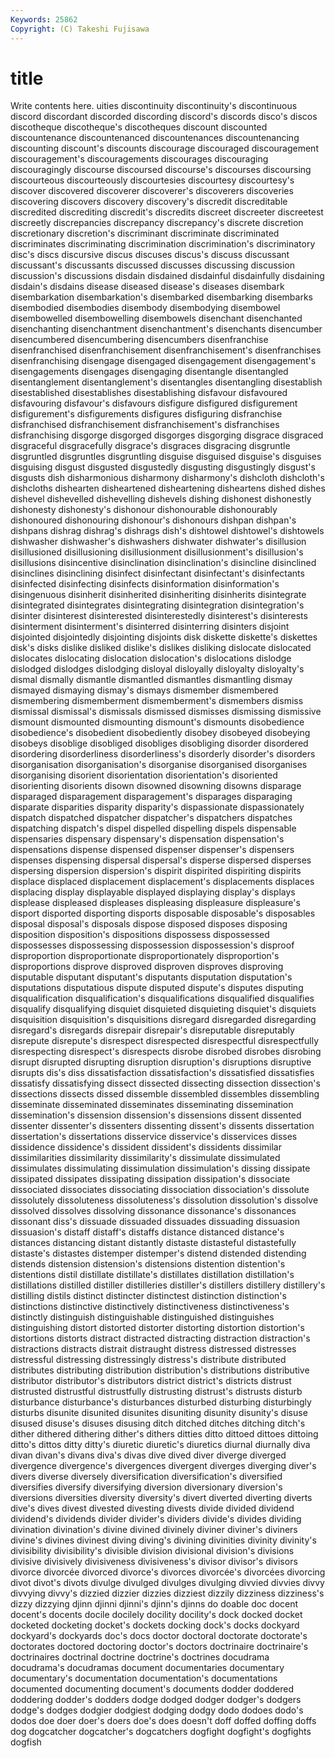 ```yaml
---
Keywords: 25862 
Copyright: (C) Takeshi Fujisawa
---
```


# title

Write contents here.
uities discontinuity discontinuity's discontinuous discord discordant discorded
discording discord's discords disco's discos discotheque discotheque's discotheques discount discounted
discountenance discountenanced discountenances discountenancing discounting discount's discounts discourage discouraged discouragement
discouragement's discouragements discourages discouraging discouragingly discourse discoursed discourse's discourses discoursing
discourteous discourteously discourtesies discourtesy discourtesy's discover discovered discoverer discoverer's discoverers
discoveries discovering discovers discovery discovery's discredit discreditable discredited discrediting discredit's
discredits discreet discreeter discreetest discreetly discrepancies discrepancy discrepancy's discrete discretion
discretionary discretion's discriminant discriminate discriminated discriminates discriminating discrimination discrimination's discriminatory
disc's discs discursive discus discuses discus's discuss discussant discussant's discussants
discussed discusses discussing discussion discussion's discussions disdain disdained disdainful disdainfully
disdaining disdain's disdains disease diseased disease's diseases disembark disembarkation disembarkation's
disembarked disembarking disembarks disembodied disembodies disembody disembodying disembowel disembowelled disembowelling
disembowels disenchant disenchanted disenchanting disenchantment disenchantment's disenchants disencumber disencumbered disencumbering
disencumbers disenfranchise disenfranchised disenfranchisement disenfranchisement's disenfranchises disenfranchising disengage disengaged disengagement
disengagement's disengagements disengages disengaging disentangle disentangled disentanglement disentanglement's disentangles disentangling
disestablish disestablished disestablishes disestablishing disfavour disfavoured disfavouring disfavour's disfavours disfigure
disfigured disfigurement disfigurement's disfigurements disfigures disfiguring disfranchise disfranchised disfranchisement disfranchisement's
disfranchises disfranchising disgorge disgorged disgorges disgorging disgrace disgraced disgraceful disgracefully
disgrace's disgraces disgracing disgruntle disgruntled disgruntles disgruntling disguise disguised disguise's
disguises disguising disgust disgusted disgustedly disgusting disgustingly disgust's disgusts dish
disharmonious disharmony disharmony's dishcloth dishcloth's dishcloths dishearten disheartened disheartening disheartens
dished dishes dishevel dishevelled dishevelling dishevels dishing dishonest dishonestly dishonesty
dishonesty's dishonour dishonourable dishonourably dishonoured dishonouring dishonour's dishonours dishpan dishpan's
dishpans dishrag dishrag's dishrags dish's dishtowel dishtowel's dishtowels dishwasher dishwasher's
dishwashers dishwater dishwater's disillusion disillusioned disillusioning disillusionment disillusionment's disillusion's disillusions
disincentive disinclination disinclination's disincline disinclined disinclines disinclining disinfect disinfectant disinfectant's
disinfectants disinfected disinfecting disinfects disinformation disinformation's disingenuous disinherit disinherited disinheriting
disinherits disintegrate disintegrated disintegrates disintegrating disintegration disintegration's disinter disinterest disinterested
disinterestedly disinterest's disinterests disinterment disinterment's disinterred disinterring disinters disjoint disjointed
disjointedly disjointing disjoints disk diskette diskette's diskettes disk's disks dislike
disliked dislike's dislikes disliking dislocate dislocated dislocates dislocating dislocation dislocation's
dislocations dislodge dislodged dislodges dislodging disloyal disloyally disloyalty disloyalty's dismal
dismally dismantle dismantled dismantles dismantling dismay dismayed dismaying dismay's dismays
dismember dismembered dismembering dismemberment dismemberment's dismembers dismiss dismissal dismissal's dismissals
dismissed dismisses dismissing dismissive dismount dismounted dismounting dismount's dismounts disobedience
disobedience's disobedient disobediently disobey disobeyed disobeying disobeys disoblige disobliged disobliges
disobliging disorder disordered disordering disorderliness disorderliness's disorderly disorder's disorders disorganisation
disorganisation's disorganise disorganised disorganises disorganising disorient disorientation disorientation's disoriented disorienting
disorients disown disowned disowning disowns disparage disparaged disparagement disparagement's disparages
disparaging disparate disparities disparity disparity's dispassionate dispassionately dispatch dispatched dispatcher
dispatcher's dispatchers dispatches dispatching dispatch's dispel dispelled dispelling dispels dispensable
dispensaries dispensary dispensary's dispensation dispensation's dispensations dispense dispensed dispenser dispenser's
dispensers dispenses dispensing dispersal dispersal's disperse dispersed disperses dispersing dispersion
dispersion's dispirit dispirited dispiriting dispirits displace displaced displacement displacement's displacements
displaces displacing display displayable displayed displaying display's displays displease displeased
displeases displeasing displeasure displeasure's disport disported disporting disports disposable disposable's
disposables disposal disposal's disposals dispose disposed disposes disposing disposition disposition's
dispositions dispossess dispossessed dispossesses dispossessing dispossession dispossession's disproof disproportion disproportionate
disproportionately disproportion's disproportions disprove disproved disproven disproves disproving disputable disputant
disputant's disputants disputation disputation's disputations disputatious dispute disputed dispute's disputes
disputing disqualification disqualification's disqualifications disqualified disqualifies disqualify disqualifying disquiet disquieted
disquieting disquiet's disquiets disquisition disquisition's disquisitions disregard disregarded disregarding disregard's
disregards disrepair disrepair's disreputable disreputably disrepute disrepute's disrespect disrespected disrespectful
disrespectfully disrespecting disrespect's disrespects disrobe disrobed disrobes disrobing disrupt disrupted
disrupting disruption disruption's disruptions disruptive disrupts dis's diss dissatisfaction dissatisfaction's
dissatisfied dissatisfies dissatisfy dissatisfying dissect dissected dissecting dissection dissection's dissections
dissects dissed dissemble dissembled dissembles dissembling disseminate disseminated disseminates disseminating
dissemination dissemination's dissension dissension's dissensions dissent dissented dissenter dissenter's dissenters
dissenting dissent's dissents dissertation dissertation's dissertations disservice disservice's disservices disses
dissidence dissidence's dissident dissident's dissidents dissimilar dissimilarities dissimilarity dissimilarity's dissimulate
dissimulated dissimulates dissimulating dissimulation dissimulation's dissing dissipate dissipated dissipates dissipating
dissipation dissipation's dissociate dissociated dissociates dissociating dissociation dissociation's dissolute dissolutely
dissoluteness dissoluteness's dissolution dissolution's dissolve dissolved dissolves dissolving dissonance dissonance's
dissonances dissonant diss's dissuade dissuaded dissuades dissuading dissuasion dissuasion's distaff
distaff's distaffs distance distanced distance's distances distancing distant distantly distaste
distasteful distastefully distaste's distastes distemper distemper's distend distended distending distends
distension distension's distensions distention distention's distentions distil distillate distillate's distillates
distillation distillation's distillations distilled distiller distilleries distiller's distillers distillery distillery's
distilling distils distinct distincter distinctest distinction distinction's distinctions distinctive distinctively
distinctiveness distinctiveness's distinctly distinguish distinguishable distinguished distinguishes distinguishing distort distorted
distorter distorting distortion distortion's distortions distorts distract distracted distracting distraction
distraction's distractions distracts distrait distraught distress distressed distresses distressful distressing
distressingly distress's distribute distributed distributes distributing distribution distribution's distributions distributive
distributor distributor's distributors district district's districts distrust distrusted distrustful distrustfully
distrusting distrust's distrusts disturb disturbance disturbance's disturbances disturbed disturbing disturbingly
disturbs disunite disunited disunites disuniting disunity disunity's disuse disused disuse's
disuses disusing ditch ditched ditches ditching ditch's dither dithered dithering
dither's dithers ditties ditto dittoed dittoes dittoing ditto's dittos ditty
ditty's diuretic diuretic's diuretics diurnal diurnally diva divan divan's divans
diva's divas dive dived diver diverge diverged divergence divergence's divergences
divergent diverges diverging diver's divers diverse diversely diversification diversification's diversified
diversifies diversify diversifying diversion diversionary diversion's diversions diversities diversity diversity's
divert diverted diverting diverts dive's dives divest divested divesting divests
divide divided dividend dividend's dividends divider divider's dividers divide's divides
dividing divination divination's divine divined divinely diviner diviner's diviners divine's
divines divinest diving diving's divining divinities divinity divinity's divisibility divisibility's
divisible division divisional division's divisions divisive divisively divisiveness divisiveness's divisor
divisor's divisors divorce divorcée divorced divorce's divorces divorcée's divorcées divorcing
divot divot's divots divulge divulged divulges divulging divvied divvies divvy
divvying divvy's dizzied dizzier dizzies dizziest dizzily dizziness dizziness's dizzy
dizzying djinn djinni djinni's djinn's djinns do doable doc docent
docent's docents docile docilely docility docility's dock docked docket docketed
docketing docket's dockets docking dock's docks dockyard dockyard's dockyards doc's
docs doctor doctoral doctorate doctorate's doctorates doctored doctoring doctor's doctors
doctrinaire doctrinaire's doctrinaires doctrinal doctrine doctrine's doctrines docudrama docudrama's docudramas
document documentaries documentary documentary's documentation documentation's documentations documented documenting document's
documents dodder doddered doddering dodder's dodders dodge dodged dodger dodger's
dodgers dodge's dodges dodgier dodgiest dodging dodgy dodo dodoes dodo's
dodos doe doer doer's doers doe's does doesn't doff doffed
doffing doffs dog dogcatcher dogcatcher's dogcatchers dogfight dogfight's dogfights dogfish
